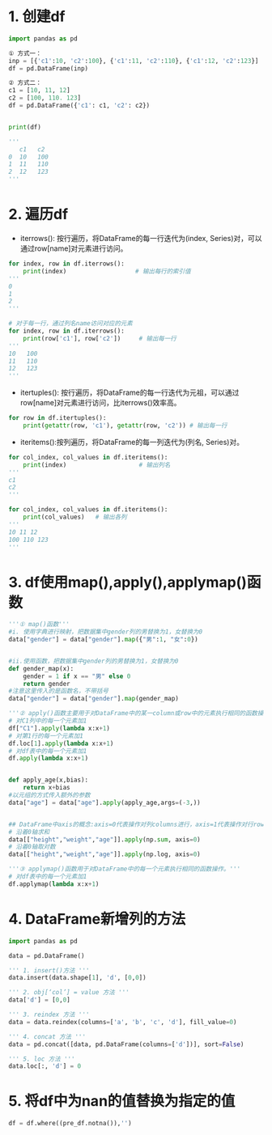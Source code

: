 # 1. 创建df

```python
import pandas as pd

① 方式一：
inp = [{'c1':10, 'c2':100}, {'c1':11, 'c2':110}, {'c1':12, 'c2':123}]
df = pd.DataFrame(inp)

② 方式二：
c1 = [10, 11, 12]
c2 = [100, 110. 123]
df = pd.DataFrame({'c1': c1, 'c2': c2})


print(df)

'''
   c1   c2
0  10   100
1  11   110
2  12   123
'''
```



# 2. 遍历df

- iterrows(): 按行遍历，将DataFrame的每一行迭代为(index, Series)对，可以通过row[name]对元素进行访问。

```python
for index, row in df.iterrows():
    print(index)                   # 输出每行的索引值
'''
0
1
2
'''    

# 对于每一行，通过列名name访问对应的元素
for index, row in df.iterrows():
    print(row['c1'], row['c2'])     # 输出每一行
'''
10   100
11   110
12   123
'''
```

- itertuples(): 按行遍历，将DataFrame的每一行迭代为元祖，可以通过row[name]对元素进行访问，比iterrows()效率高。

```python
for row in df.itertuples():
    print(getattr(row, 'c1'), getattr(row, 'c2')) # 输出每一行
```

- iteritems():按列遍历，将DataFrame的每一列迭代为(列名, Series)对。

```python
for col_index, col_values in df.iteritems():
    print(index)                    # 输出列名
'''
c1
c2
'''    

for col_index, col_values in df.iteritems():
    print(col_values)   # 输出各列   
'''
10 11 12
100 110 123
'''    
```

# 3. df使用map(),apply(),applymap()函数

```python
'''① map()函数'''
#i. 使用字典进行映射，把数据集中gender列的男替换为1，女替换为0
data["gender"] = data["gender"].map({"男":1, "女":0})


#ii.使用函数，把数据集中gender列的男替换为1，女替换为0
def gender_map(x):
    gender = 1 if x == "男" else 0
    return gender
#注意这里传入的是函数名，不带括号
data["gender"] = data["gender"].map(gender_map)
```

```python
'''② apply()函数主要用于对DataFrame中的某一column或row中的元素执行相同的函数操作。'''
# 对C1列中的每一个元素加1
df["C1"].apply(lambda x:x+1)
# 对第1行的每一个元素加1
df.loc[1].apply(lambda x:x+1)
# 对df表中的每一个元素加1
df.apply(lambda x:x+1)


def apply_age(x,bias):
    return x+bias
#以元组的方式传入额外的参数
data["age"] = data["age"].apply(apply_age,args=(-3,))


## DataFrame中axis的概念:axis=0代表操作对列columns进行，axis=1代表操作对行row进行
# 沿着0轴求和
data[["height","weight","age"]].apply(np.sum, axis=0)
# 沿着0轴取对数
data[["height","weight","age"]].apply(np.log, axis=0)
```

```python
'''③ applymap()函数用于对DataFrame中的每一个元素执行相同的函数操作。'''
# 对df表中的每一个元素加1
df.applymap(lambda x:x+1)
```

# 4. DataFrame新增列的方法

```python
import pandas as pd

data = pd.DataFrame()

''' 1. insert()方法 '''
data.insert(data.shape[1], 'd', [0,0])

''' 2. obj[‘col’] = value 方法 '''
data['d'] = [0,0]

''' 3. reindex 方法 '''
data = data.reindex(columns=['a', 'b', 'c', 'd'], fill_value=0)

''' 4. concat 方法 '''
data = pd.concat([data, pd.DataFrame(columns=['d'])], sort=False)

''' 5. loc 方法 '''
data.loc[:, 'd'] = 0
```

# 5. 将df中为nan的值替换为指定的值

```python
df = df.where((pre_df.notna()),'')
```

